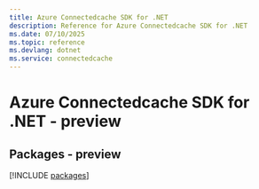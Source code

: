 ```yaml
---
title: Azure Connectedcache SDK for .NET
description: Reference for Azure Connectedcache SDK for .NET
ms.date: 07/10/2025
ms.topic: reference
ms.devlang: dotnet
ms.service: connectedcache
---
```

# Azure Connectedcache SDK for .NET - preview
## Packages - preview
[!INCLUDE [packages](connectedcache-index.md)]